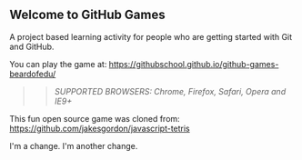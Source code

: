 ## Welcome to GitHub Games

A project based learning activity for people who are getting started with Git and GitHub.

You can play the game at: https://githubschool.github.io/github-games-beardofedu/

>> _*SUPPORTED BROWSERS*: Chrome, Firefox, Safari, Opera and IE9+_

This fun open source game was cloned from: https://github.com/jakesgordon/javascript-tetris

I'm a change. I'm another change.